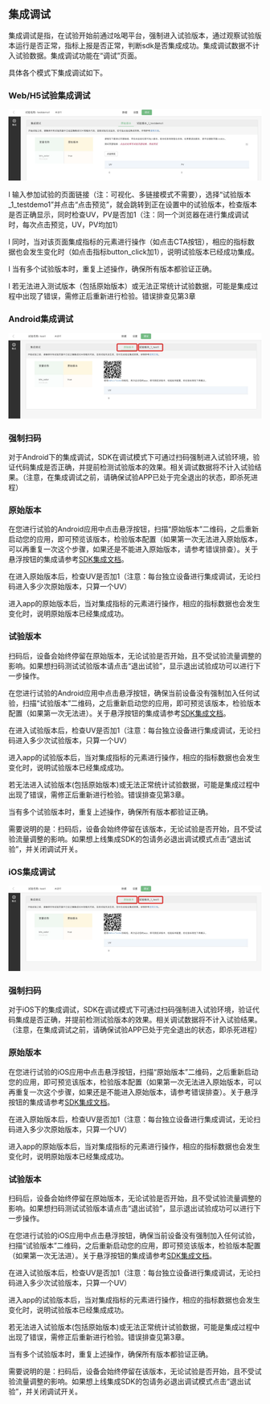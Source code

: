 ## **集成调试**

集成调试是指，在试验开始前通过吆喝平台，强制进入试验版本，通过观察试验版本运行是否正常，指标上报是否正常，判断sdk是否集成成功。集成调试数据不计入试验数据。集成调试功能在“调试”页面。

具体各个模式下集成调试如下。

### **Web/H5试验集成调试**

![](/assets/jc1.png)

l  输入参加试验的页面链接（注：可视化、多链接模式不需要），选择“试验版本\_1\_testdemo1”并点击“点击预览”，就会跳转到正在设置中的试验版本，检查版本是否正确显示，同时检查UV，PV是否加1（注：同一个浏览器在进行集成调试时，每次点击预览，UV，PV均加1）

l  同时，当对该页面集成指标的元素进行操作（如点击CTA按钮），相应的指标数据也会发生变化时（如点击指标button\_click加1），说明试验版本已经成功集成。

l  当有多个试验版本时，重复上述操作，确保所有版本都验证正确。

l  若无法进入测试版本（包括原始版本）或无法正常统计试验数据，可能是集成过程中出现了错误，需修正后重新进行检验。错误排查见第3章

### Android集成调试

![](/assets/2.png)

### 强制扫码

对于Android下的集成调试，SDK在调试模式下可通过扫码强制进入试验环境，验证代码集成是否正确，并提前检测试验版本的效果。相关调试数据将不计入试验结果。（注意，在集成调试之前，请确保试验APP已处于完全退出的状态，即杀死进程）

### 原始版本

在您进行试验的Android应用中点击悬浮按钮，扫描“原始版本”二维码，之后重新启动您的应用，即可预览该版本，检验版本配置（如果第一次无法进入原始版本，可以再重复一次这个步骤，如果还是不能进入原始版本，请参考错误排查）。关于悬浮按钮的集成请参考[SDK集成文档](http://doc.appadhoc.com/sdk/iosSDK.html#debug)。

在进入原始版本后，检查UV是否加1（注意：每台独立设备进行集成调试，无论扫码进入多少次原始版本，只算一个UV）

进入app的原始版本后，当对集成指标的元素进行操作，相应的指标数据也会发生变化时，说明原始版本已经集成成功。

### 试验版本

扫码后，设备会始终停留在原始版本，无论试验是否开始，且不受试验流量调整的影响。如果想扫码测试试验版本请点击“退出试验”，显示退出试验成功可以进行下一步操作。

在您进行试验的Android应用中点击悬浮按钮，确保当前设备没有强制加入任何试验，扫描“试验版本”二维码，之后重新启动您的应用，即可预览该版本，检验版本配置（如果第一次无法进）。关于悬浮按钮的集成请参考[SDK集成文档](http://doc.appadhoc.com/sdk/iosSDK.html#debug)。

在进入试验版本后，检查UV是否加1（注意：每台独立设备进行集成调试，无论扫码进入多少次试验版本，只算一个UV）

进入app的试验版本后，当对集成指标的元素进行操作，相应的指标数据也会发生变化时，说明试验版本已经集成成功。

若无法进入试验版本\(包括原始版本\)或无法正常统计试验数据，可能是集成过程中出现了错误，需修正后重新进行检验。错误排查见第3章。

当有多个试验版本时，重复上述操作，确保所有版本都验证正确。

需要说明的是：扫码后，设备会始终停留在该版本，无论试验是否开始，且不受试验流量调整的影响。如果想上线集成SDK的包请务必退出调试模式点击“退出试验”，并关闭调试开关。

### iOS集成调试

![](/assets/2.png)

### 强制扫码

对于iOS下的集成调试，SDK在调试模式下可通过扫码强制进入试验环境，验证代码集成是否正确，并提前检测试验版本的效果。相关调试数据将不计入试验结果。（注意，在集成调试之前，请确保试验APP已处于完全退出的状态，即杀死进程）

### 原始版本

在您进行试验的iOS应用中点击悬浮按钮，扫描“原始版本”二维码，之后重新启动您的应用，即可预览该版本，检验版本配置（如果第一次无法进入原始版本，可以再重复一次这个步骤，如果还是不能进入原始版本，请参考错误排查）。关于悬浮按钮的集成请参考[SDK集成文档](http://doc.appadhoc.com/sdk/iosSDK.html#debug)。

在进入原始版本后，检查UV是否加1（注意：每台独立设备进行集成调试，无论扫码进入多少次原始版本，只算一个UV）

进入app的原始版本后，当对集成指标的元素进行操作，相应的指标数据也会发生变化时，说明原始版本已经集成成功。

### 试验版本

扫码后，设备会始终停留在原始版本，无论试验是否开始，且不受试验流量调整的影响。如果想扫码测试试验版本请点击“退出试验”，显示退出试验成功可以进行下一步操作。

在您进行试验的iOS应用中点击悬浮按钮，确保当前设备没有强制加入任何试验，扫描“试验版本”二维码，之后重新启动您的应用，即可预览该版本，检验版本配置（如果第一次无法进）。关于悬浮按钮的集成请参考[SDK集成文档](http://doc.appadhoc.com/sdk/iosSDK.html#debug)。

在进入试验版本后，检查UV是否加1（注意：每台独立设备进行集成调试，无论扫码进入多少次试验版本，只算一个UV）

进入app的试验版本后，当对集成指标的元素进行操作，相应的指标数据也会发生变化时，说明试验版本已经集成成功。

若无法进入试验版本\(包括原始版本\)或无法正常统计试验数据，可能是集成过程中出现了错误，需修正后重新进行检验。错误排查见第3章。

当有多个试验版本时，重复上述操作，确保所有版本都验证正确。

需要说明的是：扫码后，设备会始终停留在该版本，无论试验是否开始，且不受试验流量调整的影响。如果想上线集成SDK的包请务必退出调试模式点击“退出试验”，并关闭调试开关。

